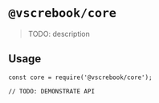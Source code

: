 # `@vscrebook/core`

> TODO: description

## Usage

```
const core = require('@vscrebook/core');

// TODO: DEMONSTRATE API
```
